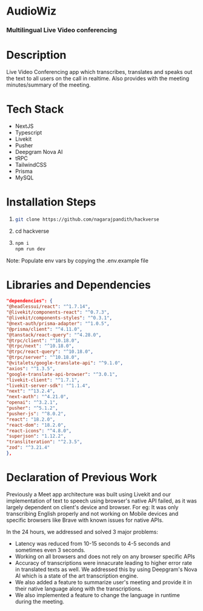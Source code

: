 # AudioWiz

### Multilingual Live Video conferencing

# Description

Live Video Conferencing app which transcribes, translates and speaks out the text to all users on the call in realtime. Also provides with the meeting minutes/summary of the meeting.

# Tech Stack

- NextJS
- Typescript
- Livekit
- Pusher
- Deepgram Nova AI
- tRPC
- TailwindCSS
- Prisma
- MySQL

# Installation Steps

1. ```bash
   git clone https://github.com/nagarajpandith/hackverse
   ```

2. cd hackverse

3. ```bash
   npm i
   npm run dev
   ```

Note: Populate env vars by copying the .env.example file

# Libraries and Dependencies

```json
"dependencies": {
"@headlessui/react": "^1.7.14",
"@livekit/components-react": "^0.7.3",
"@livekit/components-styles": "^0.3.1",
"@next-auth/prisma-adapter": "^1.0.5",
"@prisma/client": "^4.11.0",
"@tanstack/react-query": "^4.28.0",
"@trpc/client": "^10.18.0",
"@trpc/next": "^10.18.0",
"@trpc/react-query": "^10.18.0",
"@trpc/server": "^10.18.0",
"@vitalets/google-translate-api": "^9.1.0",
"axios": "^1.3.5",
"google-translate-api-browser": "^3.0.1",
"livekit-client": "^1.7.1",
"livekit-server-sdk": "^1.1.4",
"next": "^13.2.4",
"next-auth": "^4.21.0",
"openai": "^3.2.1",
"pusher": "^5.1.2",
"pusher-js": "^8.0.2",
"react": "18.2.0",
"react-dom": "18.2.0",
"react-icons": "^4.8.0",
"superjson": "1.12.2",
"transliteration": "^2.3.5",
"zod": "^3.21.4"
},
```

# Declaration of Previous Work

Previously a Meet app architecture was built using Livekit and our implementation of text to speech using browser's native API failed, as it was largely dependent on client's device and browser. For eg: It was only transcribing English properly and not working on Mobile devices and specific browsers like Brave with known issues for native APIs.

In the 24 hours, we addressed and solved 3 major problems:

- Latency was reduced from 10-15 seconds to 4-5 seconds and sometimes even 3 seconds.
- Working on all browsers and does not rely on any browser specific APIs
- Accuracy of transcriptions were innacurate leading to higher error rate in translated texts as well. We addressed this by using Deepgram's Nova AI which is a state of the art transcription engine.
- We also added a feature to summarize user's meeting and provide it in their native language along with the transcriptions.
- We also implemented a feature to change the language in runtime during the meeting.
